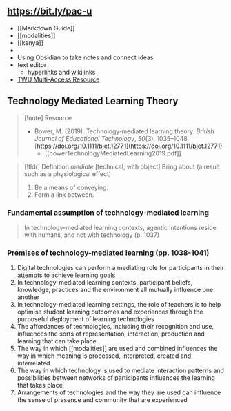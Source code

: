 ## https://bit.ly/pac-u


- [[Markdown Guide]]
- [[modalities]]
- [[kenya]]
- 
- Using Obsidian to take notes and connect ideas
- text editor
	- hyperlinks and wikilinks
- [TWU Multi-Access Resource](https://multi-access.twu.ca)

## Technology Mediated Learning Theory 

>[!note] Resource
> - Bower, M. (2019). Technology‐mediated learning theory. _British Journal of Educational Technology_, _50_(3), 1035–1048. [https://doi.org/10.1111/bjet.12771](https://doi.org/10.1111/bjet.12771)
>    - [[bowerTechnologyMediatedLearning2019.pdf]]

> [!tldr] Definition
> *mediate* [technical, with object] 
> Bring about (a result such as a physiological effect) 
> 	1. Be a means of conveying. 
> 	2. Form a link between.

### Fundamental assumption of technology-mediated learning

> In technology-mediated learning contexts, agentic intentions reside with humans, and not with technology (p. 1037)

### Premises of technology-mediated learning (pp. 1038-1041)

1. Digital technologies can perform a mediating role for participants in their attempts to achieve learning goals
2. In technology-mediated learning contexts, participant beliefs, knowledge, practices and the environment all mutually influence one another
3. In technology-mediated learning settings, the role of teachers is to help optimise student learning outcomes and experiences through the purposeful deployment of learning technologies
4. The affordances of technologies, including their recognition and use, influences the sorts of representation, interaction, production and learning that can take place
5. The way in which [[modalities]] are used and combined influences the way in which meaning is processed, interpreted, created and interrelated
6. The way in which technology is used to mediate interaction patterns and possibilities between networks of participants influences the learning that takes place
7. Arrangements of technologies and the way they are used can influence the sense of presence and community that are experienced
